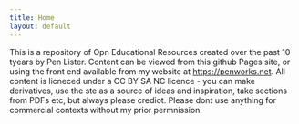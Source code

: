 ```yaml
---
title: Home
layout: default
---
```


This is a repository of Opn Educational Resources created over the past 10 tyears by Pen Lister. Content can be viewed from this github Pages site, or using the front end available from my website at https://penworks.net. All content is licneced under a CC BY SA NC licence - you can make derivatives, use the ste as a source of ideas and inspiration, take sections from PDFs etc, but always please crediot. Please dont use anything for commercial contexts without my prior permnission.

